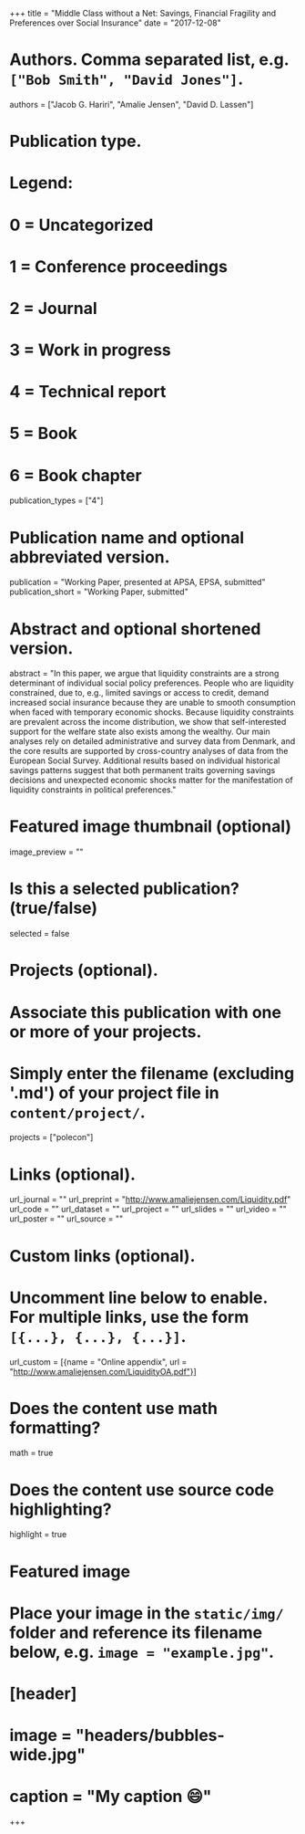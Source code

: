 +++
title = "Middle Class without a Net: Savings, Financial Fragility and Preferences over Social Insurance"
date = "2017-12-08"

# Authors. Comma separated list, e.g. `["Bob Smith", "David Jones"]`.
authors = ["Jacob G. Hariri", "Amalie Jensen", "David D. Lassen"]

# Publication type.
# Legend:
# 0 = Uncategorized
# 1 = Conference proceedings
# 2 = Journal
# 3 = Work in progress
# 4 = Technical report
# 5 = Book
# 6 = Book chapter
publication_types = ["4"]

# Publication name and optional abbreviated version.
publication = "Working Paper, presented at APSA, EPSA, submitted"
publication_short = "Working Paper, submitted"

# Abstract and optional shortened version.
abstract = "In this paper, we argue that liquidity constraints are a strong determinant of individual social policy preferences. People who are liquidity constrained, due to, e.g., limited savings or access to credit, demand increased social insurance because they are unable to smooth consumption when faced with temporary economic shocks. Because liquidity constraints are prevalent across the income distribution, we show that self-interested support for the welfare state also exists among the wealthy. Our main analyses rely on detailed administrative and survey data from Denmark, and the core results are supported by cross-country analyses of data from the European Social Survey. Additional results based on individual historical savings patterns suggest that both permanent traits governing savings decisions and unexpected economic shocks matter for the manifestation of liquidity constraints in political preferences."

# Featured image thumbnail (optional)
image_preview = ""

# Is this a selected publication? (true/false)
selected = false

# Projects (optional).
#   Associate this publication with one or more of your projects.
#   Simply enter the filename (excluding '.md') of your project file in `content/project/`.
projects = ["polecon"]

# Links (optional).
url_journal = ""
url_preprint = "http://www.amaliejensen.com/Liquidity.pdf"
url_code = ""
url_dataset = ""
url_project = ""
url_slides = ""
url_video = ""
url_poster = ""
url_source = ""

# Custom links (optional).
#   Uncomment line below to enable. For multiple links, use the form `[{...}, {...}, {...}]`.
url_custom = [{name = "Online appendix", url = "http://www.amaliejensen.com/LiquidityOA.pdf"}]

# Does the content use math formatting?
math = true

# Does the content use source code highlighting?
highlight = true

# Featured image
# Place your image in the `static/img/` folder and reference its filename below, e.g. `image = "example.jpg"`.
# [header]
# image = "headers/bubbles-wide.jpg"
# caption = "My caption :smile:"

+++

